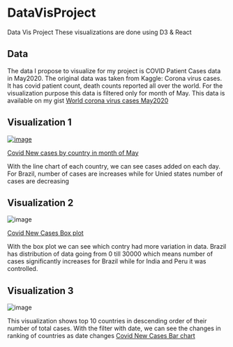 # DataVisProject
Data Vis Project 
These visualizations are done using D3 & React

## Data
The data I propose to visualize for my project is COVID Patient Cases data in May2020. 
The original data was taken from Kaggle: Corona virus cases. It has covid patient count, death counts reported all over the world. For the visualization purpose this data is filtered only for month of May.
This data is available on my gist [World corona virus cases May2020](https://gist.github.com/manasishrotri/4e43a48d4a8c89f011dbf18b7de28190)

## Visualization 1
[
![image](https://user-images.githubusercontent.com/60999947/97350155-c70a3d80-1866-11eb-863e-399ea5b0aa4c.png)
](url)

[Covid New cases by country in month of May](https://vizhub.com/manasishrotri/f250f1d380674efe978df3babea210fb)

With the line chart of each country, we can see cases added on each day. For Brazil, number of cases are increases while for Unied states number of cases are decreasing

## Visualization 2

![image](https://user-images.githubusercontent.com/60999947/97350724-29633e00-1867-11eb-96df-32de25dae997.png)

[Covid New Cases Box plot](https://vizhub.com/manasishrotri/c5a03d252d094bbf899a5611d813d9ab)

With the box plot we can see which contry had more variation in data. Brazil has distribution of data going from 0 till 30000 which means number of cases significantly increases for Brazil while for India and Peru it was controlled.


## Visualization 3

![image](https://user-images.githubusercontent.com/60999947/97350889-6fb89d00-1867-11eb-9da1-b59815c75511.png)

This visualization shows top 10 countries in descending order of their number of total cases. With the filter with date, we can see the changes in ranking of countries as date changes
[Covid New Cases Bar chart](https://vizhub.com/manasishrotri/1c8d8d8bb0f54b0f99346da877dad473)
